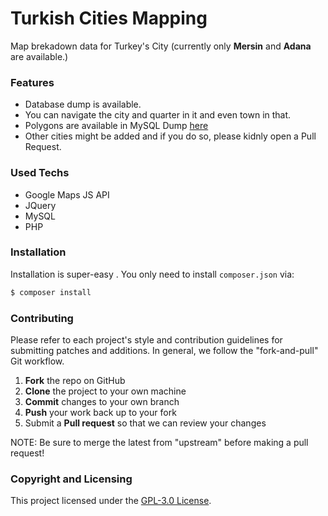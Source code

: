# Turkish Cities Mapping

Map brekadown data for Turkey's City (currently only **Mersin** and **Adana** are available.)

### Features

- Database dump is available.
- You can navigate the city and quarter in it and even town in that.
- Polygons are available in MySQL Dump [here](/database/locationDB.sql)
- Other cities might be added and if you do so, please kidnly open a Pull Request.

### Used Techs

- Google Maps JS API
- JQuery
- MySQL
- PHP

### Installation

Installation is super-easy . You only need to install `composer.json` via:

```bash
$ composer install
```

### Contributing

Please refer to each project's style and contribution guidelines for submitting patches and additions. In general, we follow the "fork-and-pull" Git workflow.

1.  **Fork** the repo on GitHub
2.  **Clone** the project to your own machine
3.  **Commit** changes to your own branch
4.  **Push** your work back up to your fork
5.  Submit a **Pull request** so that we can review your changes

NOTE: Be sure to merge the latest from "upstream" before making a pull request!

### Copyright and Licensing

This project licensed under the [GPL-3.0 License](https://www.gnu.org/licenses/gpl-3.0.tr.html).
